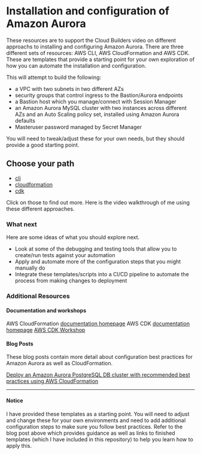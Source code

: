 # Installation and configuration of Amazon Aurora

These resources are to support the Cloud Builders video on different approachs to installing and configuring Amazon Aurora. There are three different sets of resources: AWS CLI, AWS CloudFormation and AWS CDK. These are templates that provide a starting point for your own exploration of how you can automate the installation and configuration.

This will attempt to build the following:

* a VPC with two subnets in two different AZs
* security groups that control ingress to the Bastion/Aurora endpoints
* a Bastion host which you manage/connect with Session Manager
* an Amazon Aurora MySQL cluster with two instances across different AZs and an Auto Scaling policy set, installed using Amazon Aurora defaults
* Masteruser password managed by Secret Manager

You will need to tweak/adjust these for your own needs, but they should provide a good starting point.

## Choose your path

* [cli](cli/cli.md)
* [cloudformation](cloudformation/cf.md)
* [cdk](ckd/cdk.md)

Click on those to find out more. Here is the video walkthrough of me using these different approaches.

### What next

Here are some ideas of what you should explore next.

* Look at some of the debugging and testing tools that allow you to create/run tests against your automation
* Apply and automate more of the configuration steps that you might manually do
* Integrate these templates/scripts into a CI/CD pipeline to automate the process from making changes to deployment

### Additional Resources

#### Documentation and workshops

AWS CloudFormation [documentation homepage](https://docs.aws.amazon.com/AWSCloudFormation/latest/UserGuide/Welcome.html)
AWS CDK [documentation homepage](https://docs.aws.amazon.com/cdk/latest/guide/home.html)
[AWS CDK Workshop](https://cdkworkshop.com/)

#### Blog Posts

These blog posts contain more detail about configuration best practices for Amazon Aurora as well as CloudFormation.

[Deploy an Amazon Aurora PostgreSQL DB cluster with recommended best practices using AWS CloudFormation](https://aws.amazon.com/blogs/database/deploy-an-amazon-aurora-postgresql-db-cluster-with-recommended-best-practices-using-aws-cloudformation/)

---

#### Notice

I have provided these templates as a starting point. You will need to adjust and change these for your own environments and need to add additional configuration steps to make sure you follow best practices. Refer to the blog post above which provides guidance as well as links to finished templates (which I have included in this repository) to help you learn how to apply this.
